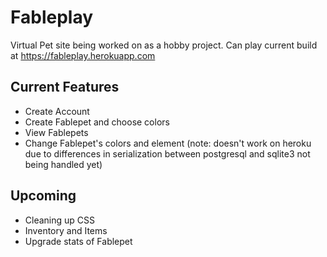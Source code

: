 # Fableplay
Virtual Pet site being worked on as a hobby project. Can play current build at https://fableplay.herokuapp.com

## Current Features
- Create Account
- Create Fablepet and choose colors
- View Fablepets
- Change Fablepet's colors and element (note: doesn't work on heroku due to differences in serialization between postgresql and sqlite3 not being handled yet)

## Upcoming
- Cleaning up CSS
- Inventory and Items
- Upgrade stats of Fablepet
